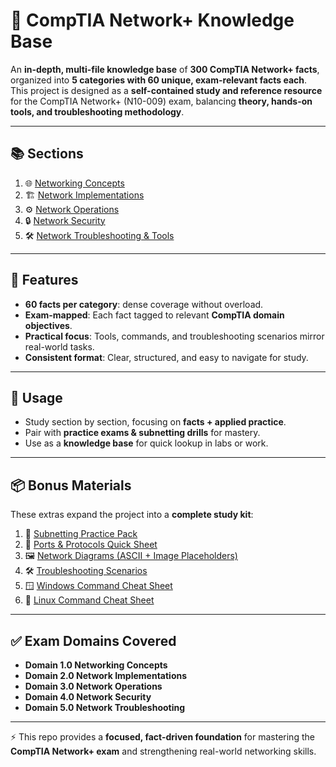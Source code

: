 # 📡 CompTIA Network+ Knowledge Base  

An **in-depth, multi-file knowledge base** of **300 CompTIA Network+ facts**, organized into **5 categories with 60 unique, exam-relevant facts each**. This project is designed as a **self-contained study and reference resource** for the CompTIA Network+ (N10-009) exam, balancing **theory, hands-on tools, and troubleshooting methodology**.  

---

## 📚 Sections  

1. 🌐 [Networking Concepts](01-networking-concepts.md)  
2. 🏗️ [Network Implementations](02-network-implementations.md)  
3. ⚙️ [Network Operations](03-network-operations.md)  
4. 🔒 [Network Security](04-network-security.md)  
5. 🛠️ [Network Troubleshooting & Tools](05-network-troubleshooting.md)  

---

## 🎯 Features  

- **60 facts per category**: dense coverage without overload.  
- **Exam-mapped**: Each fact tagged to relevant **CompTIA domain objectives**.  
- **Practical focus**: Tools, commands, and troubleshooting scenarios mirror real-world tasks.  
- **Consistent format**: Clear, structured, and easy to navigate for study.  

---

## 🚀 Usage  

- Study section by section, focusing on **facts + applied practice**.  
- Pair with **practice exams & subnetting drills** for mastery.  
- Use as a **knowledge base** for quick lookup in labs or work.  

---

## 📦 Bonus Materials  

These extras expand the project into a **complete study kit**:  

1. 🧮 [Subnetting Practice Pack](bonus-subnetting-practice.md)  
2. 🔢 [Ports & Protocols Quick Sheet](bonus-ports-protocols.md)  
3. 🖼️ [Network Diagrams (ASCII + Image Placeholders)](bonus-network-diagrams.md)  
4. 🛠️ [Troubleshooting Scenarios](bonus-troubleshooting-scenarios.md)  
5. 🪟 [Windows Command Cheat Sheet](bonus-command-cheatsheet-windows.md)  
6. 🐧 [Linux Command Cheat Sheet](bonus-command-cheatsheet-linux.md)  

---

## ✅ Exam Domains Covered  

- **Domain 1.0 Networking Concepts**  
- **Domain 2.0 Network Implementations**  
- **Domain 3.0 Network Operations**  
- **Domain 4.0 Network Security**  
- **Domain 5.0 Network Troubleshooting**  

---

⚡ This repo provides a **focused, fact-driven foundation** for mastering the **CompTIA Network+ exam** and strengthening real-world networking skills.  
